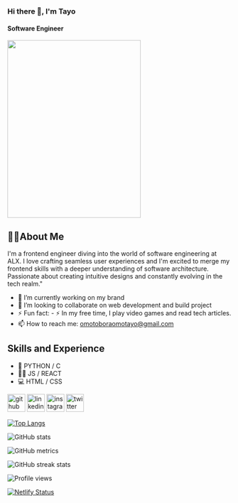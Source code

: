 ### Hi there 👋, I'm Tayo
#### Software Engineer

<img src= "https://i.pinimg.com/564x/1a/4d/2d/1a4d2d4ba5ce714e800b23ba51fca297.jpg" width=300px height="400px">

## 🧑‍💻About Me

I'm a frontend engineer diving into the world of software engineering at ALX. I love crafting seamless user experiences and I'm excited to merge my frontend skills with a deeper understanding of software architecture. Passionate about creating intuitive designs and constantly evolving in the tech realm."

- 🔭 I’m currently working on my brand 
- 👯 I’m looking to collaborate on web development and build project
- ⚡ Fun fact: - :zap: In my free time, I play video games and read tech articles.
- 📫 How to reach me: omotoboraomotayo@gmail.com 

## Skills and Experience

- 📱 PYTHON / C
- 🧑‍💻 JS / REACT
-  💻 HTML / CSS




[<img src='https://cdn.jsdelivr.net/npm/simple-icons@3.0.1/icons/github.svg' alt='github' height='40'>](https://github.com/Teeclever)  [<img src='https://cdn.jsdelivr.net/npm/simple-icons@3.0.1/icons/linkedin.svg' alt='linkedin' height='40'>](https://www.linkedin.com/in/teeclever/)  [<img src='https://cdn.jsdelivr.net/npm/simple-icons@3.0.1/icons/instagram.svg' alt='instagram' height='40'>](https://www.instagram.com/tee_clever01/)  [<img src='https://cdn.jsdelivr.net/npm/simple-icons@3.0.1/icons/twitter.svg' alt='twitter' height='40'>](https://twitter.com/tee_clever01)  

[![Top Langs](https://github-readme-stats.vercel.app/api/top-langs/?username=Teeclever)](https://github.com/anuraghazra/github-readme-stats)

![GitHub stats](https://github-readme-stats.vercel.app/api?username=Teeclever&show_icons=true)  

![GitHub metrics](https://metrics.lecoq.io/Teeclever)  

![GitHub streak stats](https://streak-stats.demolab.com/?user=Teeclever)  

![Profile views](https://gpvc.arturio.dev/Teeclever)  


[![Netlify Status](https://api.netlify.com/api/v1/badges/5dee5aed-5552-4aef-b4ae-4387a81a9c12/deploy-status)](https://app.netlify.com/sites/cleverto-dolist/deploys)
<!--
**Teeclever/Teeclever** is a ✨ _special_ ✨ repository because its `README.md` (this file) appears on your GitHub profile.

Here are some ideas to get you started:

- 🔭 I’m currently working on ...
- 🌱 I’m currently learning ...
- 👯 I’m looking to collaborate on ...
- 🤔 I’m looking for help with ...
- 💬 Ask me about ...
- 📫 How to reach me: ...
- 😄 Pronouns: ...
- ⚡ Fun fact: ...
-->


